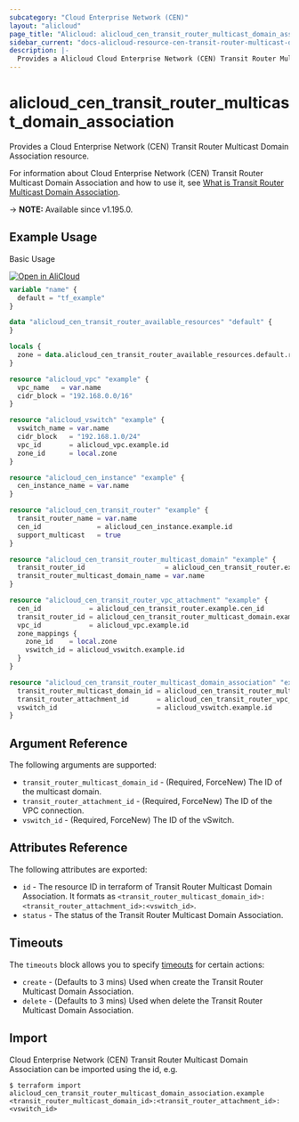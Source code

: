 ```yaml
---
subcategory: "Cloud Enterprise Network (CEN)"
layout: "alicloud"
page_title: "Alicloud: alicloud_cen_transit_router_multicast_domain_association"
sidebar_current: "docs-alicloud-resource-cen-transit-router-multicast-domain-association"
description: |-
  Provides a Alicloud Cloud Enterprise Network (CEN) Transit Router Multicast Domain Association resource.
---
```


# alicloud_cen_transit_router_multicast_domain_association

Provides a Cloud Enterprise Network (CEN) Transit Router Multicast Domain Association resource.

For information about Cloud Enterprise Network (CEN) Transit Router Multicast Domain Association and how to use it, see [What is Transit Router Multicast Domain Association](https://www.alibabacloud.com/help/en/cen/developer-reference/api-cbn-2017-09-12-associatetransitroutermulticastdomain).

-> **NOTE:** Available since v1.195.0.

## Example Usage

Basic Usage

<div style="display: block;margin-bottom: 40px;"><div class="oics-button" style="float: right;position: absolute;margin-bottom: 10px;">
  <a href="https://api.aliyun.com/api-tools/terraform?resource=alicloud_cen_transit_router_multicast_domain_association&exampleId=013ff97b-ac69-fc5e-14e2-7be4981f42d60cfe1096&activeTab=example&spm=docs.r.cen_transit_router_multicast_domain_association.0.013ff97bac&intl_lang=EN_US" target="_blank">
    <img alt="Open in AliCloud" src="https://img.alicdn.com/imgextra/i1/O1CN01hjjqXv1uYUlY56FyX_!!6000000006049-55-tps-254-36.svg" style="max-height: 44px; max-width: 100%;">
  </a>
</div></div>

```terraform
variable "name" {
  default = "tf_example"
}

data "alicloud_cen_transit_router_available_resources" "default" {
}

locals {
  zone = data.alicloud_cen_transit_router_available_resources.default.resources[0].master_zones[1]
}

resource "alicloud_vpc" "example" {
  vpc_name   = var.name
  cidr_block = "192.168.0.0/16"
}

resource "alicloud_vswitch" "example" {
  vswitch_name = var.name
  cidr_block   = "192.168.1.0/24"
  vpc_id       = alicloud_vpc.example.id
  zone_id      = local.zone
}

resource "alicloud_cen_instance" "example" {
  cen_instance_name = var.name
}

resource "alicloud_cen_transit_router" "example" {
  transit_router_name = var.name
  cen_id              = alicloud_cen_instance.example.id
  support_multicast   = true
}

resource "alicloud_cen_transit_router_multicast_domain" "example" {
  transit_router_id                    = alicloud_cen_transit_router.example.transit_router_id
  transit_router_multicast_domain_name = var.name
}

resource "alicloud_cen_transit_router_vpc_attachment" "example" {
  cen_id            = alicloud_cen_transit_router.example.cen_id
  transit_router_id = alicloud_cen_transit_router_multicast_domain.example.transit_router_id
  vpc_id            = alicloud_vpc.example.id
  zone_mappings {
    zone_id    = local.zone
    vswitch_id = alicloud_vswitch.example.id
  }
}

resource "alicloud_cen_transit_router_multicast_domain_association" "example" {
  transit_router_multicast_domain_id = alicloud_cen_transit_router_multicast_domain.example.id
  transit_router_attachment_id       = alicloud_cen_transit_router_vpc_attachment.example.transit_router_attachment_id
  vswitch_id                         = alicloud_vswitch.example.id
}
```

## Argument Reference

The following arguments are supported:

* `transit_router_multicast_domain_id` - (Required, ForceNew) The ID of the multicast domain.
* `transit_router_attachment_id` - (Required, ForceNew) The ID of the VPC connection.
* `vswitch_id` - (Required, ForceNew) The ID of the vSwitch.

## Attributes Reference

The following attributes are exported:

* `id` - The resource ID in terraform of Transit Router Multicast Domain Association. It formats as `<transit_router_multicast_domain_id>:<transit_router_attachment_id>:<vswitch_id>`.
* `status` - The status of the Transit Router Multicast Domain Association.

## Timeouts

The `timeouts` block allows you to specify [timeouts](https://www.terraform.io/docs/configuration-0-11/resources.html#timeouts) for certain actions:

* `create` - (Defaults to 3 mins) Used when create the Transit Router Multicast Domain Association.
* `delete` - (Defaults to 3 mins) Used when delete the Transit Router Multicast Domain Association.

## Import

Cloud Enterprise Network (CEN) Transit Router Multicast Domain Association can be imported using the id, e.g.

```shell
$ terraform import alicloud_cen_transit_router_multicast_domain_association.example <transit_router_multicast_domain_id>:<transit_router_attachment_id>:<vswitch_id>
```
